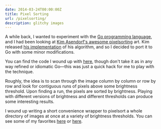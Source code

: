 ```yaml
---
date: 2014-03-24T00:00:00Z
title: Pixel Sorting
url: /pixelsorting/
description: glitchy images
---
```


A while back, I wanted to experiment with the [Go programming language](http://www.golang.org), and I had been looking at [Kim Asendorf's awesome pixelsorting](http://kimasendorf.com/mountain-tour/) art. Kim released [his implementation](https://twitter.com/kimasendorf/status/254212367561420802) of his algorithm, and so I decided to port it to Go with some minor modifications.

You can find the code I wound up with [here](https://github.com/awans/pixelsort), though don't take it as in any way refined or idiomatic Go—this was just a quick hack for me to play with the technique.

Roughly, the idea is to scan through the image column by column or row by row and look for contiguous runs of pixels above some brightness threshold. Upon finding a run, the pixels are sorted by brightness. Playing with different versions of brightness and different thresholds can produce some interesting results.

I wound up writing a short convenience wrapper to pixelsort a whole directory of images at once at a variety of brightness thresholds. You can see some of my favorites [here](https://plus.google.com/+AndrewWansley/posts/e2fq5LDxRtL) or [here](https://plus.google.com/+AndrewWansley/posts/TkrdwDRFHYp).

